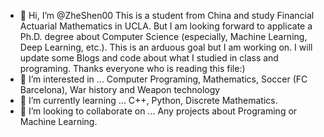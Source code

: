 - 👋 Hi, I’m @ZheShen00
This is a student from China and study Financial Actuarial Mathematics in UCLA. 
But I am looking forward to applicate a Ph.D. degree about Computer Science (especially, Machine Learning, Deep Learning, etc.). 
This is an arduous goal but I am working on. 
I will update some Blogs and code about what I studied in class and programing. 
Thanks everyone who is reading this file:)
- 👀 I’m interested in ...
Computer Programing, Mathematics, Soccer (FC Barcelona), War history and Weapon technology
- 🌱 I’m currently learning ...
C++, Python, Discrete Mathematics.
- 💞️ I’m looking to collaborate on ...
Any projects about Programing or Machine Learning.


<!---
ZheShen00/ZheShen00 is a ✨ special ✨ repository because its `README.md` (this file) appears on your GitHub profile.
You can click the Preview link to take a look at your changes.
--->
